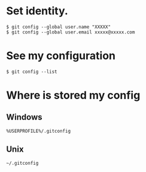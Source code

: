 # Set identity.
    $ git config --global user.name "XXXXX"
    $ git config --global user.email xxxxx@xxxxx.com
# See my configuration
    $ git config --list
# Where is stored my config
## Windows
    %USERPROFILE%/.gitconfig
## Unix
    ~/.gitconfig
    